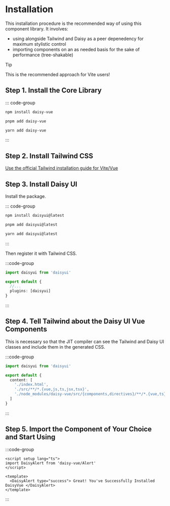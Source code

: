 # Installation

This installation procedure is the recommended way of using this component library. It involves:

- using alongside Tailwind and Daisy as a peer depenedency for maximum stylistic control
- importing components on an as needed basis for the sake of performance (tree-shakable)

> [!TIP]
> This is the recommended approach for Vite users!

## Step 1. Install the Core Library

::: code-group

```bash [npm]
npm install daisy-vue
```

```bash [pnpm]
pnpm add daisy-vue
```

```bash [yarn]
yarn add daisy-vue
```

:::

## Step 2. Install Tailwind CSS

[Use the official Tailwind installation guide for Vite/Vue](https://tailwindcss.com/docs/guides/vite#vue)

## Step 3. Install Daisy UI

Install the package.

::: code-group

```bash [npm]
npm install daisyui@latest
```

```bash [pnpm]
pnpm add daisyui@latest
```

```bash [yarn]
yarn add daisyui@latest
```

:::

Then register it with Tailwind CSS.

:::code-group

```ts [tailwind.config.ts]
import daisyui from 'daisyui'

export default {
  //...
  plugins: [daisyui]
}
```

:::

## Step 4. Tell Tailwind about the Daisy UI Vue Components

This is necessary so that the JIT compiler can see the Tailwind and Daisy UI classes and include them in the generated CSS.

:::code-group

```ts [tailwind.config.ts]
import daisyui from 'daisyui'

export default {
  content: [
    './index.html',
    './src/**/*.{vue,js,ts,jsx,tsx}',
    './node_modules/daisy-vue/src/{components,directives}/**/*.{vue,ts}'
  ]
}
```

:::

## Step 5. Import the Component of Your Choice and Start Using

:::code-group

```vue [App.vue]
<script setup lang="ts">
import DaisyAlert from 'daisy-vue/Alert'
</script>

<template>
  <DaisyAlert type="success"> Great! You've Successfully Installed DaisyVue </DaisyAlert>
</template>
```

:::
